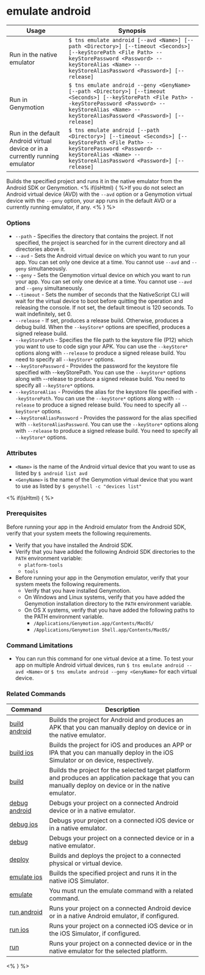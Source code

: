 emulate android
==========

Usage | Synopsis
---|---
Run in the native emulator | `$ tns emulate android [--avd <Name>] [--path <Directory>] [--timeout <Seconds>] [--keyStorePath <File Path> --keyStorePassword <Password> --keyStoreAlias <Name> --keyStoreAliasPassword <Password>] [--release]`
Run in Genymotion | `$ tns emulate android --geny <GenyName> [--path <Directory>] [--timeout <Seconds>] [--keyStorePath <File Path> --keyStorePassword <Password> --keyStoreAlias <Name> --keyStoreAliasPassword <Password>] [--release]`
Run in the default Android virtual device or in a currently running emulator | `$ tns emulate android [--path <Directory>] [--timeout <Seconds>] [--keyStorePath <File Path> --keyStorePassword <Password> --keyStoreAlias <Name> --keyStoreAliasPassword <Password>] [--release]`

Builds the specified project and runs it in the native emulator from the Android SDK or Genymotion. <% if(isHtml) { %>If you do not select an Android virtual device (AVD) with the `--avd` option or a Genymotion virtual device with the `--geny` option, your app runs in the default AVD or a currently running emulator, if any. <% } %> 

### Options
* `--path` - Specifies the directory that contains the project. If not specified, the project is searched for in the current directory and all directories above it.
* `--avd` - Sets the Android virtual device on which you want to run your app. You can set only one device at a time. You cannot use `--avd` and `--geny` simultaneously.
* `--geny` - Sets the Genymotion virtual device on which you want to run your app. You can set only one device at a time. You cannot use `--avd` and `--geny` simultaneously.      
* `--timeout` - Sets the number of seconds that the NativeScript CLI will wait for the virtual device to boot before quitting the operation and releasing the console. If not set, the default timeout is 120 seconds. To wait indefinitely, set 0.
* `--release` - If set, produces a release build. Otherwise, produces a debug build. When the `--keyStore*` options are specified, produces a signed release build.
* `--keyStorePath` - Specifies the file path to the keystore file (P12) which you want to use to code sign your APK. You can use the `--keyStore*` options along with `--release` to produce a signed release build. You need to specify all `--keyStore*` options.
* `--keyStorePassword` - Provides the password for the keystore file specified with --keyStorePath. You can use the `--keyStore*` options along with --release to produce a signed release build. You need to specify all `--keyStore*` options.
* `--keyStoreAlias` - Provides the alias for the keystore file specified with `--keyStorePath`. You can use the `--keyStore*` options along with `--release` to produce a signed release build. You need to specify all `--keyStore*` options.
* `--keyStoreAliasPassword` - Provides the password for the alias specified with `--keStoreAliasPassword`. You can use the `--keyStore*` options along with `--release` to produce a signed release build. You need to specify all `--keyStore*` options.

### Attributes
* `<Name>` is the name of the Android virtual device that you want to use as listed by `$ android list avd`  
* `<GenyName>` is the name of the Genymotion virtual device that you want to use as listed by `$ genyshell -c "devices list"`  

<% if(isHtml) { %> 
### Prerequisites
Before running your app in the Android emulator from the Android SDK, verify that your system meets the following requirements.
* Verify that you have installed the Android SDK.
* Verify that you have added the following Android SDK directories to the `PATH` environment variable:
    * `platform-tools`
    * `tools`
* Before running your app in the Genymotion emulator, verify that your system meets the following requirements.
    * Verify that you have installed Genymotion.
	* On Windows and Linux systems, verify that you have added the Genymotion installation directory to the `PATH` environment variable.
	* On OS X systems, verify that you have added the following paths to the PATH environment variable.
        * `/Applications/Genymotion.app/Contents/MacOS/`
        * `/Applications/Genymotion Shell.app/Contents/MacOS/`

### Command Limitations

* You can run this command for one virtual device at a time. To test your app on multiple Android virtual devices, run `$ tns emulate android --avd <Name>` or `$ tns emulate android --geny <GenyName>` for each virtual device. 

### Related Commands

Command | Description
----------|----------
[build android](build-android.html) | Builds the project for Android and produces an APK that you can manually deploy on device or in the native emulator.
[build ios](build-ios.html) | Builds the project for iOS and produces an APP or IPA that you can manually deploy in the iOS Simulator or on device, respectively.
[build](build.html) | Builds the project for the selected target platform and produces an application package that you can manually deploy on device or in the native emulator.
[debug android](debug-android.html) | Debugs your project on a connected Android device or in a native emulator.
[debug ios](debug-ios.html) | Debugs your project on a connected iOS device or in a native emulator.
[debug](debug.html) | Debugs your project on a connected device or in a native emulator.
[deploy](deploy.html) | Builds and deploys the project to a connected physical or virtual device.
[emulate ios](emulate-ios.html) | Builds the specified project and runs it in the native iOS Simulator.
[emulate](emulate.html) | You must run the emulate command with a related command.
[run android](run-android.html) | Runs your project on a connected Android device or in a native Android emulator, if configured.
[run ios](run-ios.html) | Runs your project on a connected iOS device or in the iOS Simulator, if configured.
[run](run.html) | Runs your project on a connected device or in the native emulator for the selected platform.
<% } %>